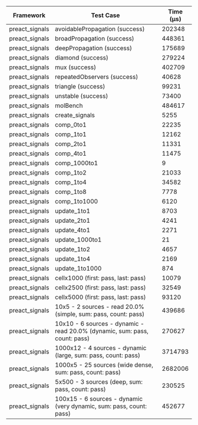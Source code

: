 | Framework | Test Case | Time (μs) |
| --- | --- | --- |
| preact_signals | avoidablePropagation (success) | 202348 |
| preact_signals | broadPropagation (success) | 448361 |
| preact_signals | deepPropagation (success) | 175689 |
| preact_signals | diamond (success) | 279224 |
| preact_signals | mux (success) | 402709 |
| preact_signals | repeatedObservers (success) | 40628 |
| preact_signals | triangle (success) | 99231 |
| preact_signals | unstable (success) | 73400 |
| preact_signals | molBench | 484617 |
| preact_signals | create_signals | 5255 |
| preact_signals | comp_0to1 | 22235 |
| preact_signals | comp_1to1 | 12162 |
| preact_signals | comp_2to1 | 11331 |
| preact_signals | comp_4to1 | 11475 |
| preact_signals | comp_1000to1 | 9 |
| preact_signals | comp_1to2 | 21033 |
| preact_signals | comp_1to4 | 34582 |
| preact_signals | comp_1to8 | 7778 |
| preact_signals | comp_1to1000 | 6120 |
| preact_signals | update_1to1 | 8703 |
| preact_signals | update_2to1 | 4241 |
| preact_signals | update_4to1 | 2271 |
| preact_signals | update_1000to1 | 21 |
| preact_signals | update_1to2 | 4657 |
| preact_signals | update_1to4 | 2169 |
| preact_signals | update_1to1000 | 874 |
| preact_signals | cellx1000 (first: pass, last: pass) | 10079 |
| preact_signals | cellx2500 (first: pass, last: pass) | 32549 |
| preact_signals | cellx5000 (first: pass, last: pass) | 93120 |
| preact_signals | 10x5 - 2 sources - read 20.0% (simple, sum: pass, count: pass) | 439686 |
| preact_signals | 10x10 - 6 sources - dynamic - read 20.0% (dynamic, sum: pass, count: pass) | 270627 |
| preact_signals | 1000x12 - 4 sources - dynamic (large, sum: pass, count: pass) | 3714793 |
| preact_signals | 1000x5 - 25 sources (wide dense, sum: pass, count: pass) | 2682006 |
| preact_signals | 5x500 - 3 sources (deep, sum: pass, count: pass) | 230525 |
| preact_signals | 100x15 - 6 sources - dynamic (very dynamic, sum: pass, count: pass) | 452677 |
